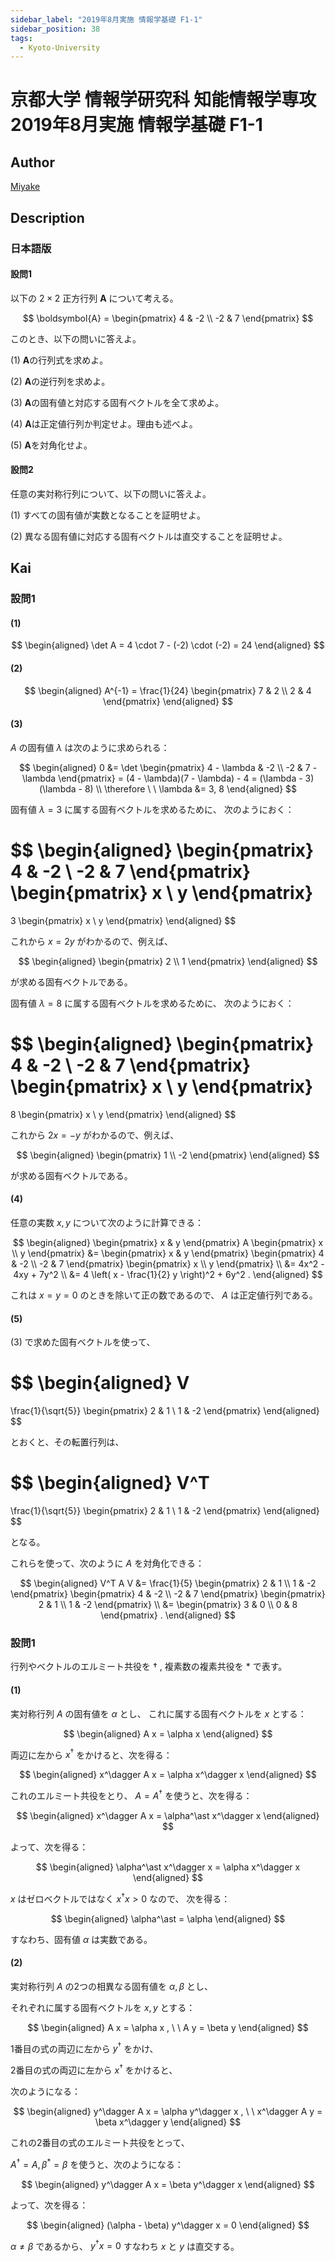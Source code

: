 ```yaml
---
sidebar_label: "2019年8月実施 情報学基礎 F1-1"
sidebar_position: 38
tags:
  - Kyoto-University
---
```

# 京都大学 情報学研究科 知能情報学専攻 2019年8月実施 情報学基礎 F1-1

## **Author**
[Miyake](https://miyake.github.io/)

## **Description**
### 日本語版
#### 設問1
以下の $2 \times 2$ 正方行列 $\boldsymbol{A}$ について考える。

$$
\boldsymbol{A} = 
    \begin{pmatrix}
    4 & -2 \\
    -2 & 7
    \end{pmatrix}
$$

このとき、以下の問いに答えよ。

(1) $\boldsymbol{A}$の行列式を求めよ。

(2) $\boldsymbol{A}$の逆行列を求めよ。

(3) $\boldsymbol{A}$の固有値と対応する固有ベクトルを全て求めよ。

(4) $\boldsymbol{A}$は正定値行列か判定せよ。理由も述べよ。

(5) $\boldsymbol{A}$を対角化せよ。

#### 設問2
任意の実対称行列について、以下の問いに答えよ。

(1) すべての固有値が実数となることを証明せよ。

(2) 異なる固有値に対応する固有ベクトルは直交することを証明せよ。

## **Kai**
### 設問1
#### (1)

$$
\begin{aligned}
\det A
= 4 \cdot 7 - (-2) \cdot (-2)
= 24
\end{aligned}
$$

#### (2)

$$
\begin{aligned}
A^{-1}
= \frac{1}{24}
\begin{pmatrix}
7 & 2 \\ 2 & 4
\end{pmatrix}
\end{aligned}
$$

#### (3)
$A$ の固有値 $\lambda$ は次のように求められる：

$$
\begin{aligned}
0
&=
\det
\begin{pmatrix}
4 - \lambda & -2 \\ -2 & 7 - \lambda
\end{pmatrix}
= (4 - \lambda)(7 - \lambda) - 4
= (\lambda - 3)(\lambda - 8)
\\
\therefore \ \ 
\lambda &= 3, 8
\end{aligned}
$$

固有値 $\lambda = 3$ に属する固有ベクトルを求めるために、
次のようにおく：

$$
\begin{aligned}
\begin{pmatrix} 4 & -2 \\ -2 & 7 \end{pmatrix}
\begin{pmatrix} x \\ y \end{pmatrix}
=
3
\begin{pmatrix} x \\ y \end{pmatrix}
\end{aligned}
$$

これから $x=2y$ がわかるので、例えば、

$$
\begin{aligned}
\begin{pmatrix} 2 \\ 1 \end{pmatrix}
\end{aligned}
$$

が求める固有ベクトルである。

固有値 $\lambda = 8$ に属する固有ベクトルを求めるために、
次のようにおく：

$$
\begin{aligned}
\begin{pmatrix} 4 & -2 \\ -2 & 7 \end{pmatrix}
\begin{pmatrix} x \\ y \end{pmatrix}
=
8
\begin{pmatrix} x \\ y \end{pmatrix}
\end{aligned}
$$

これから $2x=-y$ がわかるので、例えば、

$$
\begin{aligned}
\begin{pmatrix} 1 \\ -2 \end{pmatrix}
\end{aligned}
$$

が求める固有ベクトルである。

#### (4)
任意の実数 $x,y$ について次のように計算できる：

$$
\begin{aligned}
\begin{pmatrix} x & y \end{pmatrix}
A
\begin{pmatrix} x \\ y \end{pmatrix}
&=
\begin{pmatrix} x & y \end{pmatrix}
\begin{pmatrix} 4 & -2 \\ -2 & 7 \end{pmatrix}
\begin{pmatrix} x \\ y \end{pmatrix}
\\
&=
4x^2 - 4xy + 7y^2
\\
&=
4 \left( x - \frac{1}{2} y \right)^2 + 6y^2
.
\end{aligned}
$$

これは $x=y=0$ のときを除いて正の数であるので、
$A$ は正定値行列である。

#### (5)
(3) で求めた固有ベクトルを使って、

$$
\begin{aligned}
V
=
\frac{1}{\sqrt{5}}
\begin{pmatrix} 2 & 1 \\ 1 & -2 \end{pmatrix}
\end{aligned}
$$

とおくと、その転置行列は、

$$
\begin{aligned}
V^T
=
\frac{1}{\sqrt{5}}
\begin{pmatrix} 2 & 1 \\ 1 & -2 \end{pmatrix}
\end{aligned}
$$

となる。

これらを使って、次のように $A$ を対角化できる：

$$
\begin{aligned}
V^T A V
&=
\frac{1}{5}
\begin{pmatrix} 2 & 1 \\ 1 & -2 \end{pmatrix}
\begin{pmatrix} 4 & -2 \\ -2 & 7 \end{pmatrix}
\begin{pmatrix} 2 & 1 \\ 1 & -2 \end{pmatrix}
\\
&=
\begin{pmatrix} 3 & 0 \\ 0 & 8 \end{pmatrix}
.
\end{aligned}
$$

### 設問1
行列やベクトルのエルミート共役を $\dagger$ ,
複素数の複素共役を $\ast$ で表す。

#### (1)
実対称行列 $A$ の固有値を $\alpha$ とし、
これに属する固有ベクトルを $x$ とする：

$$
\begin{aligned}
A x = \alpha x
\end{aligned}
$$

両辺に左から $x^\dagger$ をかけると、次を得る：

$$
\begin{aligned}
x^\dagger A x = \alpha x^\dagger x
\end{aligned}
$$

これのエルミート共役をとり、 $A = A^\dagger$ を使うと、次を得る：

$$
\begin{aligned}
x^\dagger A x = \alpha^\ast x^\dagger x
\end{aligned}
$$

よって、次を得る：

$$
\begin{aligned}
\alpha^\ast x^\dagger x = \alpha x^\dagger x
\end{aligned}
$$

$x$ はゼロベクトルではなく $x^\dagger x \gt 0$ なので、
次を得る：

$$
\begin{aligned}
\alpha^\ast = \alpha
\end{aligned}
$$

すなわち、固有値 $\alpha$ は実数である。

#### (2)
実対称行列 $A$ の2つの相異なる固有値を $\alpha, \beta$ とし、

それぞれに属する固有ベクトルを $x, y$ とする：

$$
\begin{aligned}
A x = \alpha x
, \ \ 
A y = \beta y
\end{aligned}
$$

1番目の式の両辺に左から $y^\dagger$ をかけ、

2番目の式の両辺に左から $x^\dagger$ をかけると、

次のようになる：

$$
\begin{aligned}
y^\dagger A x = \alpha y^\dagger x
, \ \ 
x^\dagger A y = \beta x^\dagger y
\end{aligned}
$$

これの2番目の式のエルミート共役をとって、

$A^\dagger = A, \beta^\ast = \beta$ を使うと、次のようになる：

$$
\begin{aligned}
y^\dagger A x = \beta y^\dagger x
\end{aligned}
$$

よって、次を得る：

$$
\begin{aligned}
(\alpha - \beta) y^\dagger x = 0
\end{aligned}
$$

$\alpha \ne \beta$ であるから、 $y^\dagger x = 0$
すなわち $x$ と $y$ は直交する。